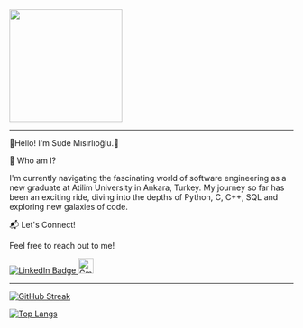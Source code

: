 <div id="header" align="left">
  <img src="https://camo.githubusercontent.com/5356611dd0958b0c65aec9a3a2cb8ef76684d164e172332f72f63b0ce027f734/68747470733a2f2f692e70696e696d672e636f6d2f6f726967696e616c732f63642f36662f32342f63643666323430643634363765373462313435323939316136333861646639392e676966" width="200"/>
</div>

---

🌟Hello! I'm Sude Mısırlıoğlu.🌟

🚀 Who am I?

I'm currently navigating the fascinating world of software engineering as a new graduate at Atilim University in Ankara, Turkey.
My journey so far has been an exciting ride, diving into the depths of Python, C, C++, SQL and exploring new galaxies of code.

📬 Let's Connect!

Feel free to reach out to me!
<div id="badges">
  <a href="https://www.linkedin.com/in/sude-misirlioglu/">
    <img src="https://img.shields.io/badge/LinkedIn-blue?style=for-the-badge&logo=linkedin&logoColor=white" alt="LinkedIn Badge"/>
  </a>
  <a href="your-youtube-URL">
    <img src="https://play-lh.googleusercontent.com/KSuaRLiI_FlDP8cM4MzJ23ml3og5Hxb9AapaGTMZ2GgR103mvJ3AAnoOFz1yheeQBBI" alt="Gmail Badge" width="27"/>
  </a>
</div>

---

[![GitHub Streak](http://github-readme-streak-stats.herokuapp.com?user=misirlioglusude&theme=dark&background=000000)](https://git.io/streak-stats)

[![Top Langs](https://github-readme-stats.vercel.app/api/top-langs/?username=misirlioglusude&layout=compact&theme=vision-friendly-dark)](https://github.com/anuraghazra/github-readme-stats)


